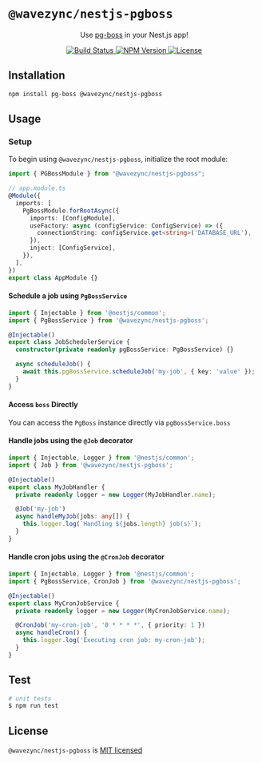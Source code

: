 # `@wavezync/nestjs-pgboss`

<p align="center">
    Use <a href="https://github.com/timgit/pg-boss" target="_blank">pg-boss</a> in your Nest.js app!
<p align="center">

<p align="center">
   <a href="https://github.com/wavezync/nestjs-pgboss/actions/workflows/build.yaml">
        <img src="https://img.shields.io/github/actions/workflow/status/wavezync/nestjs-pgboss/build.yaml?branch=main" alt="Build Status">
    </a>
    <a href="https://www.npmjs.com/package/@wavezync/nestjs-pgboss">
      <img alt="NPM Version" src="https://img.shields.io/npm/v/%40wavezync%2Fnestjs-pgboss">
    </a>
    <a href="https://github.com/wavezync/nestjs-pgboss/blob/main/LICENSE">
        <img src="https://img.shields.io/badge/License-MIT-green" alt="License">
    </a>
</p>

## Installation

```bash
npm install pg-boss @wavezync/nestjs-pgboss
```

## Usage

### Setup

To begin using `@wavezync/nestjs-pgboss`, initialize the root module:

```ts
import { PGBossModule } from "@wavezync/nestjs-pgboss";

// app.module.ts
@Module({
  imports: [
    PgBossModule.forRootAsync({
      imports: [ConfigModule],
      useFactory: async (configService: ConfigService) => ({
        connectionString: configService.get<string>('DATABASE_URL'),
      }),
      inject: [ConfigService],
    }),
  ],
})
export class AppModule {}
```

#### Schedule a job using `PgBossService`

```ts
import { Injectable } from '@nestjs/common';
import { PgBossService } from '@wavezync/nestjs-pgboss';

@Injectable()
export class JobSchedulerService {
  constructor(private readonly pgBossService: PgBossService) {}

  async scheduleJob() {
    await this.pgBossService.scheduleJob('my-job', { key: 'value' });
  }
}

```

#### Access `boss` Directly

You can access the `PgBoss` instance directly via `pgBossService.boss`

#### Handle jobs using the `@Job` decorator

```ts
import { Injectable, Logger } from '@nestjs/common';
import { Job } from '@wavezync/nestjs-pgboss';

@Injectable()
export class MyJobHandler {
  private readonly logger = new Logger(MyJobHandler.name);

  @Job('my-job')
  async handleMyJob(jobs: any[]) {
    this.logger.log(`Handling ${jobs.length} job(s)`);
  }
}

```

#### Handle cron jobs using the `@CronJob` decorator

```ts
import { Injectable, Logger } from '@nestjs/common';
import { PgBossService, CronJob } from '@wavezync/nestjs-pgboss';

@Injectable()
export class MyCronJobService {
  private readonly logger = new Logger(MyCronJobService.name);

  @CronJob('my-cron-job', '0 * * * *', { priority: 1 })
  async handleCron() {
    this.logger.log('Executing cron job: my-cron-job');
  }
}

```

## Test

```bash
# unit tests
$ npm run test

```

## License

`@wavezync/nestjs-pgboss` is [MIT licensed](LICENSE)

